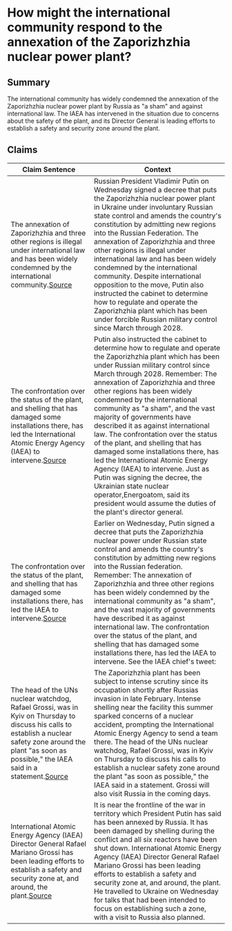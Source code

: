 # How might the international community respond to the annexation of the Zaporizhzhia nuclear power plant?

## Summary
The international community has widely condemned the annexation of the Zaporizhzhia nuclear power plant by Russia as "a sham" and against international law. The IAEA has intervened in the situation due to concerns about the safety of the plant, and its Director General is leading efforts to establish a safety and security zone around the plant.

## Claims
| Claim Sentence | Context |
|---|---|
|The annexation of Zaporizhzhia and three other regions is illegal under international law and has been widely condemned by the international community.<a href="https://www.cnn.com/europe/live-news/russia-ukraine-war-news-10-07-22/h_0494839555d24bd0ea8ec8936cc9097b" target="_blank">Source</a>| Russian President Vladimir Putin on Wednesday signed a decree that puts the Zaporizhzhia nuclear power plant in Ukraine under involuntary Russian state control and amends the country's constitution by admitting new regions into the Russian Federation. The annexation of Zaporizhzhia and three other regions is illegal under international law and has been widely condemned by the international community. Despite international opposition to the move, Putin also instructed the cabinet to determine how to regulate and operate the Zaporizhzhia plant which has been under forcible Russian military control since March through 2028.|
|The confrontation over the status of the plant, and shelling that has damaged some installations there, has led the International Atomic Energy Agency (IAEA) to intervene.<a href="https://www.cnn.com/europe/live-news/russia-ukraine-war-news-10-05-22/h_2037c94f7dada10026435555a1ea32af" target="_blank">Source</a>| Putin also instructed the cabinet to determine how to regulate and operate the Zaporizhzhia plant which has been under Russian military control since March through 2028. Remember: The annexation of Zaporizhzhia and three other regions has been widely condemned by the international community as "a sham", and the vast majority of governments have described it as against international law. The confrontation over the status of the plant, and shelling that has damaged some installations there, has led the International Atomic Energy Agency (IAEA) to intervene. Just as Putin was signing the decree, the Ukrainian state nuclear operator,Energoatom, said its president would assume the duties of the plant's director general.|
|The confrontation over the status of the plant, and shelling that has damaged some installations there, has led the IAEA to intervene.<a href="https://www.cnn.com/europe/live-news/russia-ukraine-war-news-10-05-22/h_2e17e506ee6614339f64045951c893f5" target="_blank">Source</a>| Earlier on Wednesday, Putin signed a decree that puts the Zaporizhzhia nuclear power under Russian state control and amends the country's constitution by admitting new regions into the Russian federation. Remember: The annexation of Zaporizhzhia and three other regions has been widely condemned by the international community as "a sham", and the vast majority of governments have described it as against international law. The confrontation over the status of the plant, and shelling that has damaged some installations there, has led the IAEA to intervene. See the IAEA chief's tweet:|
|The head of the UNs nuclear watchdog, Rafael Grossi, was in Kyiv on Thursday to discuss his calls to establish a nuclear safety zone around the plant "as soon as possible," the IAEA said in a statement.<a href="https://www.cnn.com/2022/10/06/europe/russia-ukraine-zaporizhzhia-city-plant-intl/index.html" target="_blank">Source</a>| The Zaporizhzhia plant has been subject to intense scrutiny since its occupation shortly after Russias invasion in late February. Intense shelling near the facility this summer sparked concerns of a nuclear accident, prompting the International Atomic Energy Agency to send a team there. The head of the UNs nuclear watchdog, Rafael Grossi, was in Kyiv on Thursday to discuss his calls to establish a nuclear safety zone around the plant "as soon as possible," the IAEA said in a statement. Grossi will also visit Russia in the coming days.|
|International Atomic Energy Agency (IAEA) Director General Rafael Mariano Grossi has been leading efforts to establish a safety and security zone at, and around, the plant.<a href="https://www.world-nuclear-news.org/Articles/Ukraine-Russia-and-control-of-Zaporizhzhia-nuclear" target="_blank">Source</a>| It is near the frontline of the war in territory which President Putin has said has been annexed by Russia. It has been damaged by shelling during the conflict and all six reactors have been shut down. International Atomic Energy Agency (IAEA) Director General Rafael Mariano Grossi has been leading efforts to establish a safety and security zone at, and around, the plant. He travelled to Ukraine on Wednesday for talks that had been intended to focus on establishing such a zone, with a visit to Russia also planned.|
